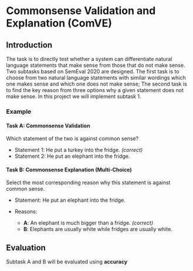 # Commonsense Validation and Explanation (ComVE)

## Introduction

The task is to directly test whether a system can differentiate natural language statements that make sense from those that do not make sense. Two subtasks based on SemEval 2020 are designed. The first task is to choose from two natural language statements with similar wordings which one makes sense and which one does not make sense; The second task is to find the key reason from three options why a given statement does not make sense. In this project we will implement subtask 1.


### Example

#### Task A: Commonsense Validation

Which statement of the two is against common sense?

- Statement 1: He put a turkey into the fridge. *(correct)*
- Statement 2: He put an elephant into the fridge.

#### Task B: Commonsense Explanation (Multi-Choice)

Select the most corresponding reason why this statement is against common sense.

- Statement: He put an elephant into the fridge.

- Reasons:

  - **A**: An elephant is much bigger than a fridge. *(correct)*
  - **B**: Elephants are usually white while fridges are usually white.



## Evaluation

Subtask A and B will be evaluated using **accuracy**

